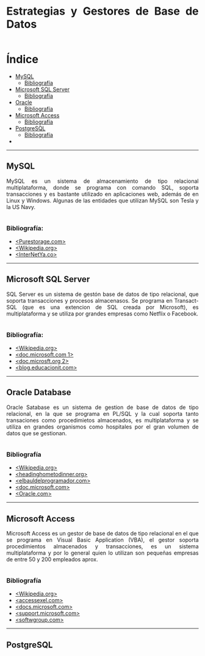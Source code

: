 <div align="justify"> 

# Estrategias y Gestores de Base de Datos

![<Imagen>](<https://th.bing.com/th/id/R.238f239050b82444e9002ab168efa4cc?rik=p1SYXV0v6BYUFA&pid=ImgRaw&r=0>)

# Índice
  
- [MySQL](#id1)
    - [Bibliografía]()
- [Microsoft SQL Server](#id2)
    - [Bibliografía]()
- [Oracle](#id3)
    - [Bibliografía]()
- [Microsoft Access](#id4)
    - [Bibliografía]()
- [PostgreSQL](#id4)
    - [Bibliografía]()
- []()
  
***

## MySQL<a name="id1"></a>
 
MySQL es un sistema de almacenamiento de tipo relacional multiplataforma, donde se programa con comando SQL, soporta transacciones y es bastante utilizado en aplicaciones web, además de en Linux y Windows. Algunas de las entidades que utilizan MySQL son Tesla y la US Navy.
  
![<Imagen>](<https://th.bing.com/th/id/R.c0e05400e0d2be0730d7d56a7a053604?rik=int2um3tKS937g&pid=ImgRaw&r=0&sres=1&sresct=1>)

 ### Bibliografía:
 
- [<Purestorage.com>](https://www.purestorage.com/es/knowledge/what-is-mysql.html)
- [<Wikipedia.org>](https://es.wikipedia.org/wiki/MySQL#:~:text=MySQL%20es%20muy%20utilizado%20en%20aplicaciones%20web%2C%20como,que%20a%20menudo%20aparece%20en%20combinaci%C3%B3n%20con%20MySQL)
- [<InterNetYa.co>](https://www.internetya.co/servidores-de-bases-de-datos-mariadb-vs-mysql-comparacion-en-profundidad/)

***

## Microsoft SQL Server<a name="id2"></a>
  
SQL Server es un sistema de gestón base de datos de tipo relacional, que soporta transacciones y procesos almacenasos. Se programa en Transact-SQL (que es una extencion de SQL creada por Microsoft), es multiplataforma y se utiliza por grandes empresas como Netflix o Facebook.

![<Imagen>](<https://th.bing.com/th/id/R.b25bae44ff516c7dcc3eacdb14d2c499?rik=WHZv1aXyAdFq4A&pid=ImgRaw&r=0>)

### Bibliografía:

- [<Wikipedia.org>](https://es.wikipedia.org/wiki/Microsoft_SQL_Server)
- [<doc.microsoft.com 1>](https://docs.microsoft.com/es-es/sql/relational-databases/performance-monitor/sql-server-transactions-object?view=sql-server-ver16)
- [<doc.microsft.org 2>](https://docs.microsoft.com/es-es/sql/relational-databases/system-stored-procedures/system-stored-procedures-transact-sql?view=sql-server-ver16)
- [<blog.educacionit.com>](https://blog.educacionit.com/2021/01/03/sql-server-conviertete-en-el-profesional-que-las-empresas-estan-buscando-2/)

***

## Oracle Database<a name="id3"></a>

Oracle Satabase es un sistema de gestion de base de datos de tipo relacional, en la que se programa en PL/SQL y la cual soporta tanto transaciones como procedimietos almacenados, es multiplataforma y se utiliza en grandes organismos como hospitales por el gran volumen de datos que se gestionan.

![<Imagen>](<https://th.bing.com/th/id/R.e71d1ba8858967443dd768baa259032f?rik=F8Gd7I6RD7ns9A&pid=ImgRaw&r=0>)

### Bibliografía

- [<Wikipedia.org>](https://es.wikipedia.org/wiki/Oracle_Database)
- [<headinghometodinner.org>](https://headinghometodinner.org/es/oracle-vs-sql-server-diferencias-clave/#:~:text=La%20base%20de%20datos%20Oracle%20es%20un%20sistema,los%20objetos%20de%20datos%20utilizando%20el%20lenguaje%20SQL)
- [<elbauldelprogramador.com>](https://elbauldelprogramador.com/introduccion-plsql-transacciones/#:~:text=Transacciones.%20Oracle%20es%20un%20sistema%20de%20base%20de,o%20deshaci%C3%A9ndose%20todo%20el%20conjunto%20de%20sentencias%20SQL)
- [<doc.microsoft.com>](https://docs.microsoft.com/es-es/biztalk/adapters-and-accelerators/adapter-oracle-database/poll-oracle-db-using-stored-procedures-functions-or-packaged-procedures)
- [<Oracle.com>](https://www.oracle.com/mx/database/technologies/appdev/plsql.html)

***

## Microsoft Access<a name="id4"></a>

Microsoft Access es un gestor de base de datos de tipo relacional en el que se programa en Visual Basic Application (VBA), el gestor soporta procedimientos almacenados y transacciones, es un sistema multiplataforma y por lo general quien lo utilizan son pequeñas empresas de entre 50 y 200 empleados aprox.  

![<Imagen>](https://i0.wp.com/www.aipbarcelona.com/wp-content/uploads/2018/03/Acces-e1510847064156.png)

### Bibliografía

- [<Wikipedia.org>](https://es.wikipedia.org/wiki/Microsoft_Access)
- [<accessexel.com>](http://www.accessyexcel.com/concepto-de-bases-de-datos-relacionales/#:~:text=Microsoft%20Access%20es%20un%20sistema%20de%20bases%20de,datos%20de%20otra%20%28por%20ejempo%20la%20tabla%20VentasVendedores%29)
- [<docs.microsoft.com>](https://docs.microsoft.com/es-es/office/vba/access/concepts/data-access-objects/use-transactions-in-a-dao-recordset)
- [<support.microsoft.com>](https://support.microsoft.com/es-es/office/instrucci%C3%B3n-create-procedure-91c700d1-8076-4040-896a-a0b7cf9d9888)
- [<softwgroup.com>](https://softwgroup.com.mx/access)
  
***
  
## PostgreSQL<a name="id5"></a>
  
  
  
  
  
  
  
  
  
  
  
  
  
  
  
  
  
  
  
  
  
  
  
  
  
  
</div>
